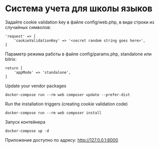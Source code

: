 # Система учета для школы языков

Задайте cookie validation key в файле config/web.php, в виде строки из случайных символов:
```
'request' => [
    'cookieValidationKey' => '<secret random string goes here>',
]
```
Параметр режима работы в файле config/params.php, standalone или bitrix:
```
return [
    'appMode' => 'standalone',
]
```
Update your vendor packages
```
docker-compose run --rm web composer update --prefer-dist
```
Run the installation triggers (creating cookie validation code)
```
docker-compose run --rm web composer install    
```
Запуск контейнера
```
docker-compose up -d
```
Приложение доступно по адресу:
http://127.0.0.1:8000
